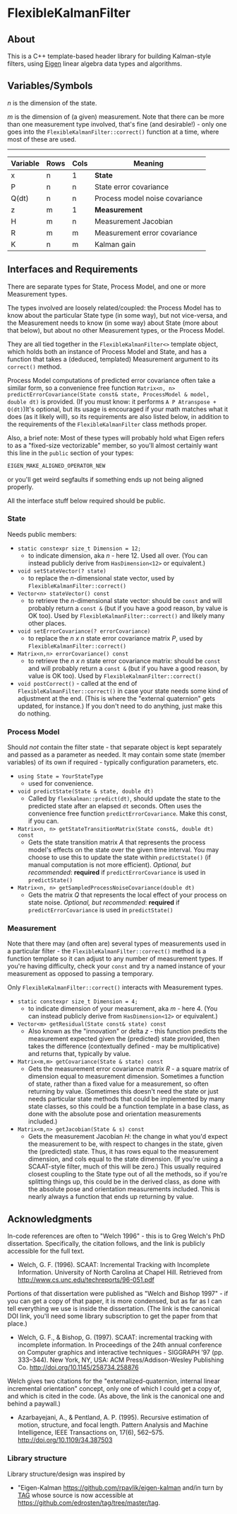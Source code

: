 # FlexibleKalmanFilter

## About

This is a C++ template-based header library for building Kalman-style filters, using [Eigen](http://eigen.tuxfamily.org) linear algebra data types and algorithms.

## Variables/Symbols

*n* is the dimension of the state.

*m* is the dimension of (a given) measurement. Note that there can be more than one measurement type involved, that's fine (and desirable!) - only one goes into the `FlexibleKalmanFilter::correct()` function at a time, where most of these are used.

-----

| Variable | Rows | Cols | Meaning                      |
|----------|------|------|------------------------------|
| x        | n    | 1    | **State**                    |
| P        | n    | n    | State error covariance       |
| Q(dt)    | n    | n    | Process model noise covariance|
| z        | m    | 1    | **Measurement**              |
| H        | m    | n    | Measurement Jacobian         |
| R        | m    | m    | Measurement error covariance |
| K        | n    | m    | Kalman gain                  |

## Interfaces and Requirements

There are separate types for State, Process Model, and one or more Measurement types.

The types involved are loosely related/coupled: the Process Model has to know about the particular State type (in some way), but not vice-versa, and the Measurement needs to know (in some way) about State (more about that below), but about no other Measurement types, or the Process Model.

They are all tied together in the `FlexibleKalmanFilter<>` template object, which holds both an instance of Process Model and State, and has a function that takes a (deduced, templated) Measurement argument to its `correct()` method.

Process Model computations of predicted error covariance often take a similar form, so a convenience free function `Matrix<n, n> predictErrorCovariance(State const& state, ProcessModel & model, double dt)` is provided. (If you must know: it performs `A P Atranspose + Q(dt)`)It's optional, but its usage is encouraged if your math matches what it does (as it likely will), so its requirements are also listed below, in addition to the requirements of the `FlexibleKalmanFilter` class methods proper.

Also, a brief note: Most of these types will probably hold what Eigen refers to as a "fixed-size vectorizable" member, so you'll almost certainly want this line in the `public` section of your types:

```c++
EIGEN_MAKE_ALIGNED_OPERATOR_NEW
```

or you'll get weird segfaults if something ends up not being aligned properly.

All the interface stuff below required should be public.

### State

Needs public members:

- `static constexpr size_t Dimension = 12;`
  - to indicate dimension, aka *n* - here 12. Used all over. (You can instead publicly derive from `HasDimension<12>` or equivalent.)
- `void setStateVector(? state)`
	- to replace the *n*-dimensional state vector, used by `FlexibleKalmanFilter::correct()`
- `Vector<n> stateVector() const`
	- to retrieve the *n*-dimensional state vector: should be `const` and will probably return a `const &` (but if you have a good reason, by value is OK too). Used by `FlexibleKalmanFilter::correct()` and likely many other places.
- `void setErrorCovariance(? errorCovariance)`
	- to replace the *n x n* state error covariance matrix *P*, used by `FlexibleKalmanFilter::correct()`
- `Matrix<n,n> errorCovariance() const`
	- to retrieve the *n x n* state error covariance matrix: should be `const` and will probably return a `const &` (but if you have a good reason, by value is OK too). Used by `FlexibleKalmanFilter::correct()`
- `void postCorrect()` - called at the end of `FlexibleKalmanFilter::correct()` in case your state needs some kind of adjustment at the end. (This is where the "external quaternion" gets updated, for instance.) If you don't need to do anything, just make this do nothing.

### Process Model

Should *not* contain the filter state - that separate object is kept separately and passed as a parameter as needed. It may contain some state (member variables) of its own if required - typically configuration parameters, etc.

- `using State = YourStateType`
  - used for convenience.
- `void predictState(State & state, double dt)`
  - Called by `flexkalman::predict(dt)`, should update the state to the predicted state after an elapsed `dt` seconds. Often uses the convenience free function `predictErrorCovariance`. Make this const, if you can.
- `Matrix<n, n> getStateTransitionMatrix(State const&, double dt) const`
	- Gets the state transition matrix *A* that represents the process model's effects on the state over the given time interval. You may choose to use this to update the state within `predictState()` (if manual computation is not more efficient). *Optional, but recommended*: **required** if `predictErrorCovariance` is used in `predictState()`
- `Matrix<n, n> getSampledProcessNoiseCovariance(double dt)`
	- Gets the matrix *Q* that represents the local effect of your process on state noise. *Optional, but recommended*: **required** if `predictErrorCovariance` is used in `predictState()`

### Measurement

Note that there may (and often are) several types of measurements used in a particular filter - the `FlexibleKalmanFilter::correct()` method is a function template so it can adjust to any number of measurement types.  If you're having difficulty, check your `const` and try a named instance of your measurement as opposed to passing a temporary.

Only `FlexibleKalmanFilter::correct()` interacts with Measurement types.

- `static constexpr size_t Dimension = 4;`
  - to indicate dimension of your measurement, aka *m* - here 4. (You can instead publicly derive from `HasDimension<12>` or equivalent.)
- `Vector<m> getResidual(State const& state) const`
	- Also known as the "innovation" or delta *z* - this function predicts the measurement expected given the (predicted) state provided, then takes the difference (contextually defined - may be multiplicative) and returns that, typically by value.
- `Matrix<m,m> getCovariance(State & state) const`
	- Gets the measurement error covariance matrix *R* - a square matrix of dimension equal to measurement dimension. Sometimes a function of state, rather than a fixed value for a measurement, so often returning by value. (Sometimes this doesn't need the state or just needs particular state methods that could be implemented by many state classes, so this could be a function template in a base class, as done with the absolute pose and orientation measurements included.)
- `Matrix<m,n> getJacobian(State & s) const`
	- Gets the measurement Jacobian *H*: the change in what you'd expect the measurement to be, with respect to changes in the state, given the (predicted) state. Thus, it has rows equal to the measurement dimension, and cols equal to the state dimension. (If you're using a SCAAT-style filter, much of this will be zero.) This usually required closest coupling to the State type out of all the methods, so if you're splitting things up, this could be in the derived class, as done with the absolute pose and orientation measurements included. This is nearly always a function that ends up returning by value.

## Acknowledgments

In-code references are often to "Welch 1996" - this is to Greg Welch's PhD dissertation. Specifically, the citation follows, and the link is publicly accessible for the full text.

- Welch, G. F. (1996). SCAAT: Incremental Tracking with Incomplete Information. University of North Carolina at Chapel Hill. Retrieved from <http://www.cs.unc.edu/techreports/96-051.pdf>

Portions of that dissertation were published as "Welch and Bishop 1997" - if you can get a copy of that paper, it is more condensed, but as far as I can tell everything we use is inside the dissertation. (The link is the canonical DOI link, you'll need some library subscription to get the paper from that place.)

- Welch, G. F., & Bishop, G. (1997). SCAAT: incremental tracking with incomplete information. In Proceedings of the 24th annual conference on Computer graphics and interactive techniques - SIGGRAPH ’97 (pp. 333–344). New York, NY, USA: ACM Press/Addison-Wesley Publishing Co. <http://doi.org/10.1145/258734.258876>

Welch gives two citations for the "externalized-quaternion, internal linear incremental orientation" concept, only one of which I could get a copy of, and which is cited in the code. (As above, the link is the canonical one and behind a paywall.)

- Azarbayejani, A., & Pentland, A. P. (1995). Recursive estimation of motion, structure, and focal length. Pattern Analysis and Machine Intelligence, IEEE Transactions on, 17(6), 562–575. <http://doi.org/10.1109/34.387503>

### Library structure

Library structure/design was inspired by

- "Eigen-Kalman <https://github.com/rpavlik/eigen-kalman> and/in turn by [TAG](http://www.edwardrosten.com/cvd/tag.html) whose source is now accessible at <https://github.com/edrosten/tag/tree/master/tag>.
